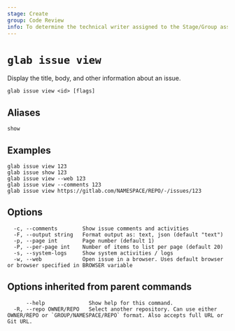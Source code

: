 ```yaml
---
stage: Create
group: Code Review
info: To determine the technical writer assigned to the Stage/Group associated with this page, see https://about.gitlab.com/handbook/product/ux/technical-writing/#assignments
---
```


<!--
This documentation is auto generated by a script.
Please do not edit this file directly. Run `make gen-docs` instead.
-->

# `glab issue view`

Display the title, body, and other information about an issue.

```plaintext
glab issue view <id> [flags]
```

## Aliases

```plaintext
show
```

## Examples

```plaintext
glab issue view 123
glab issue show 123
glab issue view --web 123
glab issue view --comments 123
glab issue view https://gitlab.com/NAMESPACE/REPO/-/issues/123

```

## Options

```plaintext
  -c, --comments        Show issue comments and activities
  -F, --output string   Format output as: text, json (default "text")
  -p, --page int        Page number (default 1)
  -P, --per-page int    Number of items to list per page (default 20)
  -s, --system-logs     Show system activities / logs
  -w, --web             Open issue in a browser. Uses default browser or browser specified in BROWSER variable
```

## Options inherited from parent commands

```plaintext
      --help              Show help for this command.
  -R, --repo OWNER/REPO   Select another repository. Can use either OWNER/REPO or `GROUP/NAMESPACE/REPO` format. Also accepts full URL or Git URL.
```
